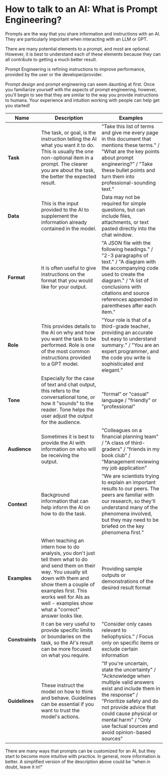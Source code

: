 # How to talk to an AI: What is Prompt Engineering?

Prompts are the way that you share information and instructions with an AI. They are particularly important when interacting with an LLM or GPT.  
 
There are many potential elements to a prompt, and most are optional.  However, it is best to understand each of these elements because they can all contribute to getting a much better result. 
 
Prompt Engineering is refining instructions to improve performance, provided by the user or the developer/provider.
 
Prompt design and prompt engineering can seem daunting at first. Once you familiarize yourself with the aspects of prompt engineering, however, you'll begin to see that they are similar to the way you provide instructions to humans. Your experience and intuition working with people can help get you started!  

| Name | Description | Examples |
|------|-------------|----------|
| **Task** | The task, or goal, is the instruction telling the AI what you want it to do. This is usually the one non-optional item in a prompt. The clearer you are about the task, the better the expected result. | "Take this list of terms and give me every page in this document that mentions these terms." / "What are the key points about prompt engineering?" / "Take these bullet points and turn them into professional-sounding text." |
| **Data** | This is the input provided to the AI to supplement the information already contained in the model.  | Data may not be required for simple questions, but can include files, attachments, or text pasted directly into the chat window. |
| **Format** | It is often useful to give instructions on the format that you would like for your output. | "A JSON file with the following headings." / "2-3 paragraphs of text." / "A diagram with the accompanying code used to create the diagram." / "A list of conclusions with citations and source references appended in parentheses after each item." |
| **Role** | This provides details to the AI on why and how you want the task to be performed. Role is one of the most common instructions provided to a GPT model. | "Your role is that of a third-grade teacher, providing an accurate but easy to understand summary." / "You are an expert programmer, and the code you write is sophisticated and elegant." |
| **Tone** | Especially for the case of text and chat output, this refers to the conversational tone, or how it "sounds" to the reader. Tone helps the user adjust the output for the audience. | "formal" or "casual" language / "friendly" or "professional" |
| **Audience** | Sometimes it is best to provide the AI with information on who will be receiving the output. | "Colleagues on a financial planning team" / "A class of third-graders" / "friends in my book club" / "Management reviewing my job application" |
| **Context** | Background information that can help inform the AI on how to do the task. | "We are scientists trying to explain an important results to our peers. The peers are familiar with our research, so they'll understand many of the phenomena involved, but they may need to be briefed on the key phenomena first." |
| **Examples** | When teaching an intern how to do analysis, you don't just tell them what to do and send them on their way. You usually sit down with them and show them a couple of examples first. This works well for AIs as well - examples show what a "correct" answer looks like. | Providing sample outputs or demonstrations of the desired result format |
| **Constraints** | It can be very useful to provide specific limits or boundaries on the task, so the AI's result can be more focused on what you require. | "Consider only cases relevant to heliophysics." / Focus only on specific items or exclude certain information |
| **Guidelines** | These instruct the model on how to think and behave. Guidelines can be essential if you want to trust the model's actions. | "If you're uncertain, state the uncertainty" / "Acknowledge when multiple valid answers exist and include them in the response" / "Prioritize safety and do not provide advice that could cause physical or mental harm" / "Only use factual sources and avoid opinion-based sources" |


There are many ways that prompts can be customized for an AI, but they start to become more intuitive with practice. In general, more information is better. A simplified version of the description above could be "when in doubt, leave it in!"  
